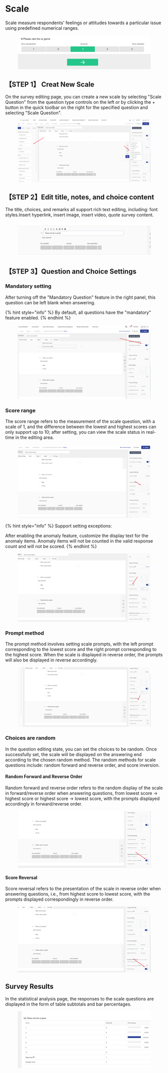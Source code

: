 # Scale

Scale measure respondents' feelings or attitudes towards a particular issue using predefined numerical ranges.

<figure><img src="../../.gitbook/assets/image (5) (1) (1) (1) (1) (1) (1) (1) (1) (1) (1) (1) (1) (1).png" alt=""><figcaption></figcaption></figure>

## 【STEP 1】 Creat New Scale

On the survey editing page, you can create a new scale by selecting "Scale Question" from the question type controls on the left or by clicking the + button in the quick toolbar on the right for the specified question and selecting "Scale Question".

<figure><img src="../../.gitbook/assets/image (934).png" alt=""><figcaption></figcaption></figure>

## 【STEP 2】Edit title, notes, and choice content

The title, choices, and remarks all support rich text editing, including: font styles.Insert hyperlink, insert image, insert video, quote survey content.

<figure><img src="../../.gitbook/assets/image (25) (1).png" alt=""><figcaption></figcaption></figure>

## 【STEP 3】Question and Choice Settings

### Mandatory setting

After turning off the "Mandatory Question" feature in the right panel, this question can be left blank when answering.

{% hint style="info" %}
By default, all questions have the "mandatory" feature enabled.
{% endhint %}

<figure><img src="../../.gitbook/assets/image (6) (1) (1) (1) (1) (1) (1) (1) (1) (1) (1).png" alt=""><figcaption></figcaption></figure>

### Score range

The score range refers to the measurement of the scale question, with a scale of 1, and the difference between the lowest and highest scores can only support up to 10; after setting, you can view the scale status in real-time in the editing area.

<figure><img src="../../.gitbook/assets/image (7) (1) (1) (1) (1) (1) (1) (1) (1) (1).png" alt=""><figcaption></figcaption></figure>

{% hint style="info" %}
Support setting exceptions:

After enabling the anomaly feature, customize the display text for the anomaly items. Anomaly items will not be counted in the valid response count and will not be scored.
{% endhint %}

<figure><img src="../../.gitbook/assets/image (8) (1) (1) (1) (1) (1) (1) (1).png" alt=""><figcaption></figcaption></figure>

### Prompt method

The prompt method involves setting scale prompts, with the left prompt corresponding to the lowest score and the right prompt corresponding to the highest score. When the scale is displayed in reverse order, the prompts will also be displayed in reverse accordingly.

<figure><img src="../../.gitbook/assets/image (9) (1) (1) (1) (1) (1) (1) (1).png" alt=""><figcaption></figcaption></figure>

### Choices are random

In the question editing state, you can set the choices to be random. Once successfully set, the scale will be displayed on the answering end according to the chosen random method. The random methods for scale questions include: random forward and reverse order, and score inversion.

#### Random Forward and Reverse Order

Random forward and reverse order refers to the random display of the scale in forward/reverse order when answering questions, from lowest score -> highest score or highest score -> lowest score, with the prompts displayed accordingly in forward/reverse order.

<figure><img src="../../.gitbook/assets/image (10) (1) (1) (1) (1) (1) (1) (1).png" alt=""><figcaption></figcaption></figure>

#### Score Reversal

Score reversal refers to the presentation of the scale in reverse order when answering questions, i.e., from highest score to lowest score, with the prompts displayed correspondingly in reverse order.

<figure><img src="../../.gitbook/assets/image (11) (1) (1) (1) (1) (1) (1) (1).png" alt=""><figcaption></figcaption></figure>

###

## Survey Results

In the statistical analysis page, the responses to the scale questions are displayed in the form of table subtotals and bar percentages.

<figure><img src="../../.gitbook/assets/image (12) (1) (1) (1) (1) (1) (1) (1).png" alt=""><figcaption></figcaption></figure>

